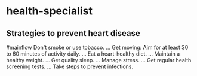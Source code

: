 # health-specialist
## Strategies to prevent heart disease 
#mainflow
Don't smoke or use tobacco. ...
Get moving: Aim for at least 30 to 60 minutes of activity daily. ...
Eat a heart-healthy diet. ...
Maintain a healthy weight. ...
Get quality sleep. ...
Manage stress. ...
Get regular health screening tests. ...
Take steps to prevent infections.
